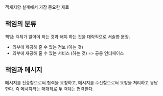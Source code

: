 객체지향 설계에서 가장 중요한 재료
## 책임의 분류
책임: 객체가 알아야 하는 것과 해야 하는 것을 대략적으로 서술한 문장.
- 외부에 제공해 줄 수 있는 정보 (아는 것)
- 외부에 재공해 줄 수 있는 서비스 (하는 것)
=> 공용 인터페이스
## 책임과 메시지
메시지를 전송함으로써 협력을 요청하고, 메시지를 수신함으로써 요청을 처리하고 응답한다.
즉 메시지라는 매개체로 두 객체는 협력한다.